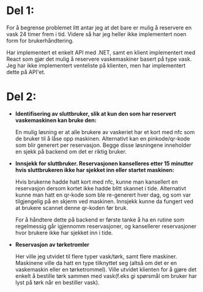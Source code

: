 

# Del 1:

For å begrense problemet litt antar jeg at det bare er mulig å reservere en vask 24 timer frem i tid. Videre så har jeg heller ikke implementert noen form for brukerhåndtering.

Har implementert et enkelt API med .NET, samt en klient implementert med React som gjør det mulig å reservere vaskemaskiner basert på type vask. Jeg har ikke implementert venteliste på klienten, men har implementert dette på API'et.


# Del 2:

*  **Identifisering av sluttbruker, slik at kun den som har reservert vaskemaskinen kan bruke den:**
   
   En mulig løsning er at alle brukere av vaskeriet har et kort med nfc som de bruker til å låse opp maskinen. Alternativt kan en pinkode/qr-kode som blir generert per reservasjon. Begge disse løsningene inneholder en sjekk på backend om det er riktig bruker.


* **Innsjekk for sluttbruker. Reservasjonen kanselleres etter 15 minutter hvis sluttbrukeren ikke har sjekket inn eller startet maskinen:**
  
  Hvis brukerne hadde hatt kort med nfc, kunne man kansellert en reservasjon dersom kortet ikke hadde blitt skannet i tide. Alternativt kunne man hatt en qr-kode som ble re-generert hver dag, og som var tilgjengelig på en skjerm ved maskinen. Innsjekk kunne da fungert ved at brukere scannet denne qr-koden før bruk. 

  For å håndtere dette på backend er første tanke å ha en rutine som regelmessig går igjennomm reservasjoner, og kansellerer reservasjoner hvor brukere ikke har sjekket inn i tide.

* **Reservasjon av tørketromler**
   
    Her ville jeg utvidet til flere typer vask/tørk, samt flere maskiner. Maskinene ville da hatt en type tilknyttet seg (altså om det er en vaskemaskin eller en tørketrommel). Ville utvidet klienten for å gjøre det enkelt å bestille tørk sammen med vask(f.eks gi spørsmål om bruker har lyst på tørk når en bestiller vask).
